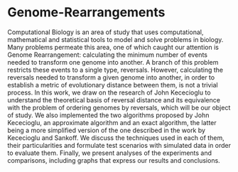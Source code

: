 # Genome-Rearrangements

Computational Biology is an area of study that uses computational, mathematical and statistical tools to model and solve problems in biology. Many problems permeate this area, one of which caught our attention is Genome Rearrangement: calculating the minimum number of events needed to transform one genome into another. A branch of this problem restricts these events to a single type, reversals. However, calculating the reversals needed to transform a given genome into another, in order to establish a metric of evolutionary distance between them, is not a trivial process. In this work, we draw on the research of John Kececioglu to understand the theoretical basis of reversal distance and its equivalence with the problem of ordering genomes by reversals, which will be our object of study. We also implemented the two algorithms proposed by John Kececioglu, an approximate algorithm and an exact algorithm, the latter being a more simplified version of the one described in the work by Kececioglu and Sankoff. We discuss the techniques used in each of them, their particularities and formulate test scenarios with simulated data in order to evaluate them. Finally, we present analyses of the experiments and comparisons, including graphs that express our results and conclusions.
